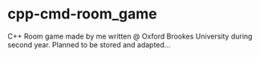 # cpp-cmd-room_game
C++ Room game made by me written @ Oxford Brookes University during second year. Planned to be stored and adapted...
